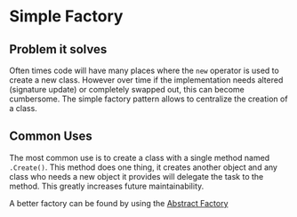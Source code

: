 # Simple Factory

## Problem it solves
Often times code will have many places where the `new` operator is used to create a new class. However over time if the implementation needs altered (signature update) or completely swapped out, this can become cumbersome. The simple factory pattern allows to centralize the creation of a class.

## Common Uses
The most common use is to create a class with a single method named `.Create()`. This method does one thing, it creates another object and any class who needs a new object it provides will delegate the task to the method. This greatly increases future maintainability.

A better factory can be found by using the [Abstract Factory](../AbstractFactory/README.md)
